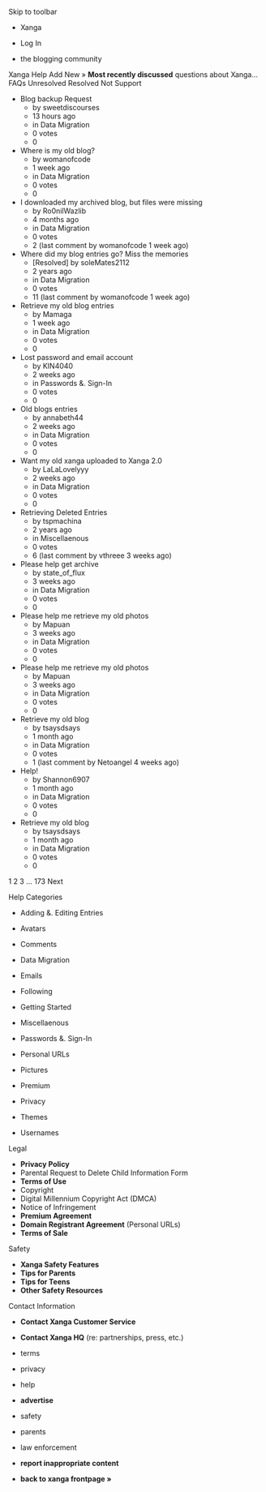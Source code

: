 Skip to toolbar

*   Xanga

*   Log In

*   the blogging community

Xanga Help Add New » **Most recently discussed** questions about Xanga… FAQs Unresolved Resolved Not Support

*   Blog backup Request
    *   by sweetdiscourses
    *   13 hours ago
    *   in Data Migration
    *   0 votes
    *   0
*   Where is my old blog?
    *   by womanofcode
    *   1 week ago
    *   in Data Migration
    *   0 votes
    *   0
*   I downloaded my archived blog, but files were missing
    *   by Ro0nilWazlib
    *   4 months ago
    *   in Data Migration
    *   0 votes
    *   2 (last comment by womanofcode 1 week ago)
*   Where did my blog entries go? Miss the memories
    *   \[Resolved\] by soleMates2112
    *   2 years ago
    *   in Data Migration
    *   0 votes
    *   11 (last comment by womanofcode 1 week ago)
*   Retrieve my old blog entries
    *   by Mamaga
    *   1 week ago
    *   in Data Migration
    *   0 votes
    *   0
*   Lost password and email account
    *   by KIN4040
    *   2 weeks ago
    *   in Passwords &. Sign-In
    *   0 votes
    *   0
*   Old blogs entries
    *   by annabeth44
    *   2 weeks ago
    *   in Data Migration
    *   0 votes
    *   0
*   Want my old xanga uploaded to Xanga 2.0
    *   by LaLaLovelyyy
    *   2 weeks ago
    *   in Data Migration
    *   0 votes
    *   0
*   Retrieving Deleted Entries
    *   by tspmachina
    *   2 years ago
    *   in Miscellaenous
    *   0 votes
    *   6 (last comment by vthreee 3 weeks ago)
*   Please help get archive
    *   by state\_of\_flux
    *   3 weeks ago
    *   in Data Migration
    *   0 votes
    *   0
*   Please help me retrieve my old photos
    *   by Mapuan
    *   3 weeks ago
    *   in Data Migration
    *   0 votes
    *   0
*   Please help me retrieve my old photos
    *   by Mapuan
    *   3 weeks ago
    *   in Data Migration
    *   0 votes
    *   0
*   Retrieve my old blog
    *   by tsaysdsays
    *   1 month ago
    *   in Data Migration
    *   0 votes
    *   1 (last comment by Netoangel 4 weeks ago)
*   Help!
    *   by Shannon6907
    *   1 month ago
    *   in Data Migration
    *   0 votes
    *   0
*   Retrieve my old blog
    *   by tsaysdsays
    *   1 month ago
    *   in Data Migration
    *   0 votes
    *   0

1 2 3 ... 173 Next

Help Categories

*   Adding &. Editing Entries
*   Avatars
*   Comments
*   Data Migration
*   Emails
*   Following
*   Getting Started
*   Miscellaenous

*   Passwords &. Sign-In
*   Personal URLs
*   Pictures
*   Premium
*   Privacy
*   Themes
*   Usernames

Legal

*   **Privacy Policy**
*   Parental Request to Delete Child Information Form
*   **Terms of Use**
*   Copyright
*   Digital Millennium Copyright Act (DMCA)
*   Notice of Infringement
*   **Premium Agreement**
*   **Domain Registrant Agreement** (Personal URLs)
*   **Terms of Sale**

Safety

*   **Xanga Safety Features**
*   **Tips for Parents**
*   **Tips for Teens**
*   **Other Safety Resources**

Contact Information

*   **Contact Xanga Customer Service**
*   **Contact Xanga HQ** (re: partnerships, press, etc.)

*   terms
*   privacy
*   help
*   **advertise**

*   safety
*   parents
*   law enforcement
*   **report inappropriate content**

*   **back to xanga frontpage »**